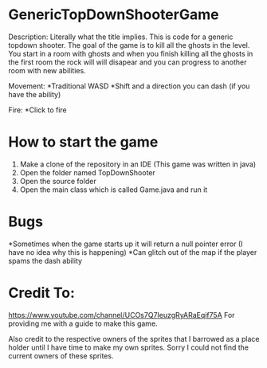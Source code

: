 # GenericTopDownShooterGame
Description:
Literally what the title implies. This is code for a generic topdown shooter. The goal of the game is to kill all the ghosts in the level. You start in a room with ghosts and when you finish killing all the ghosts in the first room the rock will will disapear and you can progress to another room with new abilities.

Movement:
*Traditional WASD
*Shift and a direction you can dash (if you have the ability)


Fire:
*Click to fire

# How to start the game
1. Make a clone of the repository in an IDE (This game was written in java)
2. Open the folder named TopDownShooter 
3. Open the source folder 
4. Open the main class which is called Game.java and run it  

# Bugs
*Sometimes when the game starts up it will return a null pointer error (I have no idea why this is happening)
*Can glitch out of the map if the player spams the dash ability 

# Credit To:
https://www.youtube.com/channel/UCOs7Q7IeuzgRyARaEqif75A
For providing me with a guide to make this game. 

Also credit to the respective owners of the sprites that I barrowed as a place holder until I have time to make my own sprites. Sorry I could not find the current owners of these sprites.



